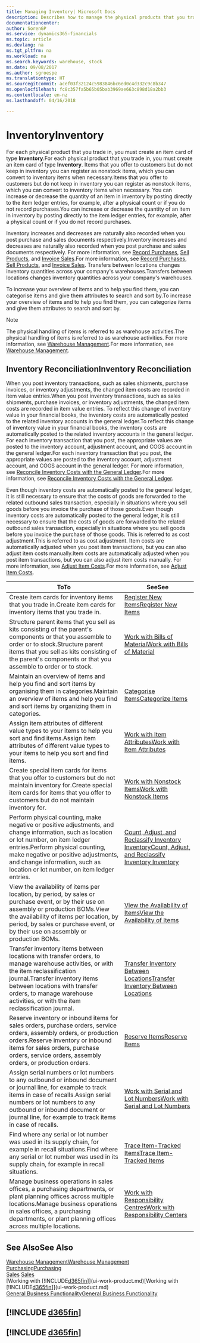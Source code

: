 ```yaml
---
title: Managing Inventory| Microsoft Docs
description: Describes how to manage the physical products that you trade in, for example, handling the stock in your warehouse.
documentationcenter: 
author: SorenGP
ms.service: dynamics365-financials
ms.topic: article
ms.devlang: na
ms.tgt_pltfrm: na
ms.workload: na
ms.search.keywords: warehouse, stock
ms.date: 09/08/2017
ms.author: sgroespe
ms.translationtype: HT
ms.sourcegitcommit: acef03f32124c5983846bc6ed0c4d332c9c8b347
ms.openlocfilehash: fc8c357fa5b65b05bab3969ae663c898d18a2bb3
ms.contentlocale: en-nz
ms.lasthandoff: 04/16/2018

---
```


# <a name="inventory"></a><span data-ttu-id="59686-103">Inventory</span><span class="sxs-lookup"><span data-stu-id="59686-103">Inventory</span></span>
<span data-ttu-id="59686-104">For each physical product that you trade in, you must create an item card of type **Inventory**.</span><span class="sxs-lookup"><span data-stu-id="59686-104">For each physical product that you trade in, you must create an item card of type **Inventory**.</span></span> <span data-ttu-id="59686-105">Items that you offer to customers but do not keep in inventory you can register as nonstock items, which you can convert to inventory items when necessary.</span><span class="sxs-lookup"><span data-stu-id="59686-105">Items that you offer to customers but do not keep in inventory you can register as nonstock items, which you can convert to inventory items when necessary.</span></span> <span data-ttu-id="59686-106">You can increase or decrease the quantity of an item in inventory by posting directly to the item ledger entries, for example, after a physical count or if you do not record purchases.</span><span class="sxs-lookup"><span data-stu-id="59686-106">You can increase or decrease the quantity of an item in inventory by posting directly to the item ledger entries, for example, after a physical count or if you do not record purchases.</span></span>

<span data-ttu-id="59686-107">Inventory increases and decreases are naturally also recorded when you post purchase and sales documents respectively.</span><span class="sxs-lookup"><span data-stu-id="59686-107">Inventory increases and decreases are naturally also recorded when you post purchase and sales documents respectively.</span></span> <span data-ttu-id="59686-108">For more information, see [Record Purchases](purchasing-how-record-purchases.md), [Sell Products](sales-how-sell-products.md), and [Invoice Sales](sales-how-invoice-sales.md).</span><span class="sxs-lookup"><span data-stu-id="59686-108">For more information, see [Record Purchases](purchasing-how-record-purchases.md), [Sell Products](sales-how-sell-products.md), and [Invoice Sales](sales-how-invoice-sales.md).</span></span> <span data-ttu-id="59686-109">Transfers between locations changes inventory quantities across your company's warehouses.</span><span class="sxs-lookup"><span data-stu-id="59686-109">Transfers between locations changes inventory quantities across your company's warehouses.</span></span>   

<span data-ttu-id="59686-110">To increase your overview of items and to help you find them, you can categorise items and give them attributes to search and sort by.</span><span class="sxs-lookup"><span data-stu-id="59686-110">To increase your overview of items and to help you find them, you can categorize items and give them attributes to search and sort by.</span></span>

> [!NOTE]
> <span data-ttu-id="59686-111">The physical handling of items is referred to as warehouse activities.</span><span class="sxs-lookup"><span data-stu-id="59686-111">The physical handling of items is referred to as warehouse activities.</span></span> <span data-ttu-id="59686-112">For more information, see [Warehouse Management](warehouse-manage-warehouse.md).</span><span class="sxs-lookup"><span data-stu-id="59686-112">For more information, see [Warehouse Management](warehouse-manage-warehouse.md).</span></span>

## <a name="inventory-reconciliation"></a><span data-ttu-id="59686-113">Inventory Reconciliation</span><span class="sxs-lookup"><span data-stu-id="59686-113">Inventory Reconciliation</span></span>
<span data-ttu-id="59686-114">When you post inventory transactions, such as sales shipments, purchase invoices, or inventory adjustments, the changed item costs are recorded in item value entries.</span><span class="sxs-lookup"><span data-stu-id="59686-114">When you post inventory transactions, such as sales shipments, purchase invoices, or inventory adjustments, the changed item costs are recorded in item value entries.</span></span> <span data-ttu-id="59686-115">To reflect this change of inventory value in your financial books, the inventory costs are automatically posted to the related inventory accounts in the general ledger.</span><span class="sxs-lookup"><span data-stu-id="59686-115">To reflect this change of inventory value in your financial books, the inventory costs are automatically posted to the related inventory accounts in the general ledger.</span></span> <span data-ttu-id="59686-116">For each inventory transaction that you post, the appropriate values are posted to the inventory account, adjustment account, and COGS account in the general ledger.</span><span class="sxs-lookup"><span data-stu-id="59686-116">For each inventory transaction that you post, the appropriate values are posted to the inventory account, adjustment account, and COGS account in the general ledger.</span></span> <span data-ttu-id="59686-117">For more information, see [Reconcile Inventory Costs with the General Ledger](finance-how-to-post-inventory-costs-to-the-general-ledger.md).</span><span class="sxs-lookup"><span data-stu-id="59686-117">For more information, see [Reconcile Inventory Costs with the General Ledger](finance-how-to-post-inventory-costs-to-the-general-ledger.md).</span></span>

<span data-ttu-id="59686-118">Even though inventory costs are automatically posted to the general ledger, it is still necessary to ensure that the costs of goods are forwarded to the related outbound sales transaction, especially in situations where you sell goods before you invoice the purchase of those goods.</span><span class="sxs-lookup"><span data-stu-id="59686-118">Even though inventory costs are automatically posted to the general ledger, it is still necessary to ensure that the costs of goods are forwarded to the related outbound sales transaction, especially in situations where you sell goods before you invoice the purchase of those goods.</span></span> <span data-ttu-id="59686-119">This is referred to as cost adjustment.</span><span class="sxs-lookup"><span data-stu-id="59686-119">This is referred to as cost adjustment.</span></span> <span data-ttu-id="59686-120">Item costs are automatically adjusted when you post item transactions, but you can also adjust item costs manually.</span><span class="sxs-lookup"><span data-stu-id="59686-120">Item costs are automatically adjusted when you post item transactions, but you can also adjust item costs manually.</span></span> <span data-ttu-id="59686-121">For more information, see [Adjust Item Costs](inventory-how-adjust-item-costs.md).</span><span class="sxs-lookup"><span data-stu-id="59686-121">For more information, see [Adjust Item Costs](inventory-how-adjust-item-costs.md).</span></span>

|<span data-ttu-id="59686-122">To</span><span class="sxs-lookup"><span data-stu-id="59686-122">To</span></span> |<span data-ttu-id="59686-123">See</span><span class="sxs-lookup"><span data-stu-id="59686-123">See</span></span> |
|---|----|
|<span data-ttu-id="59686-124">Create item cards for inventory items that you trade in.</span><span class="sxs-lookup"><span data-stu-id="59686-124">Create item cards for inventory items that you trade in.</span></span>|[<span data-ttu-id="59686-125">Register New Items</span><span class="sxs-lookup"><span data-stu-id="59686-125">Register New Items</span></span>](inventory-how-register-new-items.md)|
|<span data-ttu-id="59686-126">Structure parent items that you sell as kits consisting of the parent's components or that you assemble to order or to stock.</span><span class="sxs-lookup"><span data-stu-id="59686-126">Structure parent items that you sell as kits consisting of the parent's components or that you assemble to order or to stock.</span></span>|[<span data-ttu-id="59686-127">Work with Bills of Material</span><span class="sxs-lookup"><span data-stu-id="59686-127">Work with Bills of Material</span></span>](inventory-how-work-BOMs.md)|
|<span data-ttu-id="59686-128">Maintain an overview of items and help you find and sort items by organising them in categories.</span><span class="sxs-lookup"><span data-stu-id="59686-128">Maintain an overview of items and help you find and sort items by organizing them in categories.</span></span>|[<span data-ttu-id="59686-129">Categorise Items</span><span class="sxs-lookup"><span data-stu-id="59686-129">Categorize Items</span></span>](inventory-how-categorize-items.md)|
|<span data-ttu-id="59686-130">Assign item attributes of different value types to your items to help you sort and find items.</span><span class="sxs-lookup"><span data-stu-id="59686-130">Assign item attributes of different value types to your items to help you sort and find items.</span></span>|[<span data-ttu-id="59686-131">Work with Item Attributes</span><span class="sxs-lookup"><span data-stu-id="59686-131">Work with Item Attributes</span></span>](inventory-how-work-item-attributes.md)|
|<span data-ttu-id="59686-132">Create special item cards for items that you offer to customers but do not maintain inventory for.</span><span class="sxs-lookup"><span data-stu-id="59686-132">Create special item cards for items that you offer to customers but do not maintain inventory for.</span></span>|[<span data-ttu-id="59686-133">Work with Nonstock Items</span><span class="sxs-lookup"><span data-stu-id="59686-133">Work with Nonstock Items</span></span>](inventory-how-work-nonstock-items.md)|
|<span data-ttu-id="59686-134">Perform physical counting, make negative or positive adjustments, and change information, such as location or lot number, on item ledger entries.</span><span class="sxs-lookup"><span data-stu-id="59686-134">Perform physical counting, make negative or positive adjustments, and change information, such as location or lot number, on item ledger entries.</span></span>|[<span data-ttu-id="59686-135">Count, Adjust, and Reclassify Inventory Inventory</span><span class="sxs-lookup"><span data-stu-id="59686-135">Count, Adjust, and Reclassify Inventory Inventory</span></span>](inventory-how-count-adjust-reclassify.md)|
|<span data-ttu-id="59686-136">View the availability of items per location, by period, by sales or purchase event, or by their use on assembly or production BOMs.</span><span class="sxs-lookup"><span data-stu-id="59686-136">View the availability of items per location, by period, by sales or purchase event, or by their use on assembly or production BOMs.</span></span>|[<span data-ttu-id="59686-137">View the Availability of Items</span><span class="sxs-lookup"><span data-stu-id="59686-137">View the Availability of Items</span></span>](inventory-how-availability-overview.md)|
|<span data-ttu-id="59686-138">Transfer inventory items between locations with transfer orders, to manage warehouse activities, or with the item reclassification journal.</span><span class="sxs-lookup"><span data-stu-id="59686-138">Transfer inventory items between locations with transfer orders, to manage warehouse activities, or with the item reclassification journal.</span></span>|[<span data-ttu-id="59686-139">Transfer Inventory Between Locations</span><span class="sxs-lookup"><span data-stu-id="59686-139">Transfer Inventory Between Locations</span></span>](inventory-how-transfer-between-locations.md)|
|<span data-ttu-id="59686-140">Reserve inventory or inbound items for sales orders, purchase orders, service orders, assembly orders, or production orders.</span><span class="sxs-lookup"><span data-stu-id="59686-140">Reserve inventory or inbound items for sales orders, purchase orders, service orders, assembly orders, or production orders.</span></span>|[<span data-ttu-id="59686-141">Reserve Items</span><span class="sxs-lookup"><span data-stu-id="59686-141">Reserve Items</span></span>](inventory-how-to-reserve-items.md)|
|<span data-ttu-id="59686-142">Assign serial numbers or lot numbers to any outbound or inbound document or journal line, for example to track items in case of recalls.</span><span class="sxs-lookup"><span data-stu-id="59686-142">Assign serial numbers or lot numbers to any outbound or inbound document or journal line, for example to track items in case of recalls.</span></span>|[<span data-ttu-id="59686-143">Work with Serial and Lot Numbers</span><span class="sxs-lookup"><span data-stu-id="59686-143">Work with Serial and Lot Numbers</span></span>](inventory-how-work-item-tracking.md)|
|<span data-ttu-id="59686-144">Find where any serial or lot number was used in its supply chain, for example in recall situations.</span><span class="sxs-lookup"><span data-stu-id="59686-144">Find where any serial or lot number was used in its supply chain, for example in recall situations.</span></span>|[<span data-ttu-id="59686-145">Trace Item-Tracked Items</span><span class="sxs-lookup"><span data-stu-id="59686-145">Trace Item-Tracked Items</span></span>](inventory-how-to-trace-item-tracked-items.md)|
|<span data-ttu-id="59686-146">Manage business operations in sales offices, a purchasing departments, or plant planning offices across multiple locations.</span><span class="sxs-lookup"><span data-stu-id="59686-146">Manage business operations in sales offices, a purchasing departments, or plant planning offices across multiple locations.</span></span>|[<span data-ttu-id="59686-147">Work with Responsibility Centres</span><span class="sxs-lookup"><span data-stu-id="59686-147">Work with Responsibility Centers</span></span>](inventory-responsibility-centers.md)|

## <a name="see-also"></a><span data-ttu-id="59686-148">See Also</span><span class="sxs-lookup"><span data-stu-id="59686-148">See Also</span></span>  
[<span data-ttu-id="59686-149">Warehouse Management</span><span class="sxs-lookup"><span data-stu-id="59686-149">Warehouse Management</span></span>](warehouse-manage-warehouse.md)  
[<span data-ttu-id="59686-150">Purchasing</span><span class="sxs-lookup"><span data-stu-id="59686-150">Purchasing</span></span>](purchasing-manage-purchasing.md)  
<span data-ttu-id="59686-151">[Sales](sales-manage-sales.md)  </span><span class="sxs-lookup"><span data-stu-id="59686-151">[Sales](sales-manage-sales.md)  </span></span>  
<span data-ttu-id="59686-152">[Working with [!INCLUDE[d365fin](includes/d365fin_md.md)]](ui-work-product.md)</span><span class="sxs-lookup"><span data-stu-id="59686-152">[Working with [!INCLUDE[d365fin](includes/d365fin_md.md)]](ui-work-product.md)</span></span>  
[<span data-ttu-id="59686-153">General Business Functionality</span><span class="sxs-lookup"><span data-stu-id="59686-153">General Business Functionality</span></span>](ui-across-business-areas.md)

## [!INCLUDE [d365fin](includes/free_trial_md.md)]  
## [!INCLUDE [d365fin](includes/training_link_md.md)]


